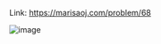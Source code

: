 Link: https://marisaoj.com/problem/68

![image](https://github.com/user-attachments/assets/81d85bf4-fe95-4d36-bc18-8d100be4267c)

